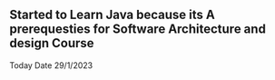 ## Started to Learn Java because its A prerequesties for Software Architecture and design Course

Today Date 29/1/2023
